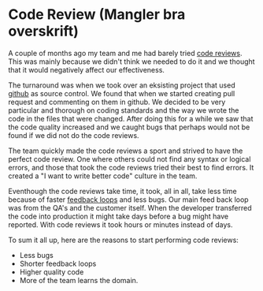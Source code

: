Code Review **(Mangler bra overskrift)**
===================
A couple of months ago my team and me had barely tried [code reviews](http://en.wikipedia.org/wiki/Code_review). This was mainly because we didn't think we needed to do it and we thought that it would negatively affect our effectiveness.

The turnaround was when we took over an eksisting project that used [github](https://github.com) as source control. We found that when we started creating pull request and commenting on them in github. We decided to be very particular and thorough on coding standards and the way we wrote the code in the files that were changed. After doing this for a while we saw that the code quality increased and we caught bugs that perhaps would not be found if we did not do the code reviews.

The team quickly made the code reviews a sport and strived to have the perfect code review. One where others could not find any syntax or logical errors, and those that took the code reviews tried their best to find errors. It created a "I want to write better code" culture in the team.

Eventhough the code reviews take time, it took, all in all, take less time because of faster [feedback loops](http://www.infoq.com/news/2011/03/agile-feedback-loops) and less bugs. Our main feed back loop was from the QA's and the customer itself. When the developer transferred the code into production it might take days before a bug might have reported. With code reviews it took hours or minutes instead of days.

To sum it all up, here are the reasons to start performing code reviews:
- Less bugs
- Shorter feedback loops
- Higher quality code
- More of the team learns the domain.

